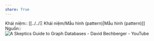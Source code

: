 ```yaml
---
share: True
---
```

Khái niệm:: [[../../Ξ Khái niệm/Mẫu hình (pattern)|Mẫu hình (pattern)]]
Nguồn:: ![A Skeptics Guide to Graph Databases - David Bechberger - YouTube](https://youtu.be/yOYodfN84N4?t=640)
